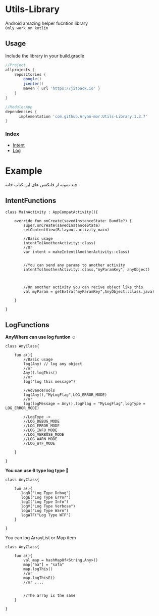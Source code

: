 # Utils-Library

Android amazing helper fucntion library<br>
`Only work on kotlin`

Usage
--------
Include the library in your build.gradle

```gradle
//Project
allprojects {
    repositories {
        google()
        jcenter()
        maven { url 'https://jitpack.io' }
    }
}

//Module:App
dependencies {
      implementation 'com.github.Aryan-mor:Utils-Library:1.3.7'
}
```

### Index
* [Intent](#intentfunctions)
* [Log](#logfunctions)

# Example
چند نمونه از فانکشن های این کتاب خانه

## IntentFunctions
```intent
class MainActivity : AppCompatActivity(){

    override fun onCreate(savedInstanceState: Bundle?) {
        super.onCreate(savedInstanceState)
        setContentView(R.layout.activity_main)
        
        //Basic usage
        intentTo(AnotherActivity::class)
        //Or
        var intent = makeIntent(AnotherActivity::class)
        
        
        //You can send any params to another activity
        intentTo(AnotherActivity::class,"myParamKey", anyObject)
        
        
        
        //On another activity you can recive object like this
        val myParam = getExtra("myParamKey",AnyObject::class.java)
        
    }

}
```

## LogFunctions
**AnyWhere can use log funtion :relaxed:**
```basicLog
class AnyClass{

    fun a(){
        //Basic usage
        log(Any) // log any object
        //or
        Any().logThis()
        //or
        log("log this message")
        
        //AdvanceTools
        log(Any(),"MyLogFlag",LOG_ERROR_MODE)
        //or
        log(logMessage = Any(),logFlag = "MyLogFlag",logType = LOG_ERROR_MODE)
        
        //LogType ->
        //LOG_DEBUG_MODE
        //LOG_ERROR_MODE
        //LOG_INFO_MODE
        //LOG_VERBOSE_MODE
        //LOG_WARN_MODE
        //LOG_WTF_MODE
    
    }

}
```

**You can use 6 type log type :metal:**
```logType
class AnyClass{

    fun a(){
       logD("Log Type Debug")
       logE("Log Type Error")
       logI("Log Type Info")
       logV("Log Type Verbose")
       logW("Log Type Warn")
       logWTF("Log Type WTF")
    }

}
```

You can log ArrayList or Map item
```logType
class AnyClass{

    fun a(){
        val map = hashMapOf<String,Any>()
        map["aa"] = "safa"
        map.logThis()
        //or
        map.logThisE()
        //or ....
        
        
        //The array is the same
    }

}
```
